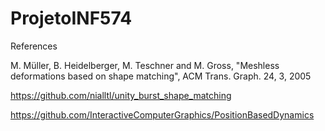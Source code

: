# ProjetoINF574

References

M. Müller, B. Heidelberger, M. Teschner and M. Gross, "Meshless deformations based on shape matching", ACM Trans. Graph. 24, 3, 2005

https://github.com/nialltl/unity_burst_shape_matching

https://github.com/InteractiveComputerGraphics/PositionBasedDynamics
